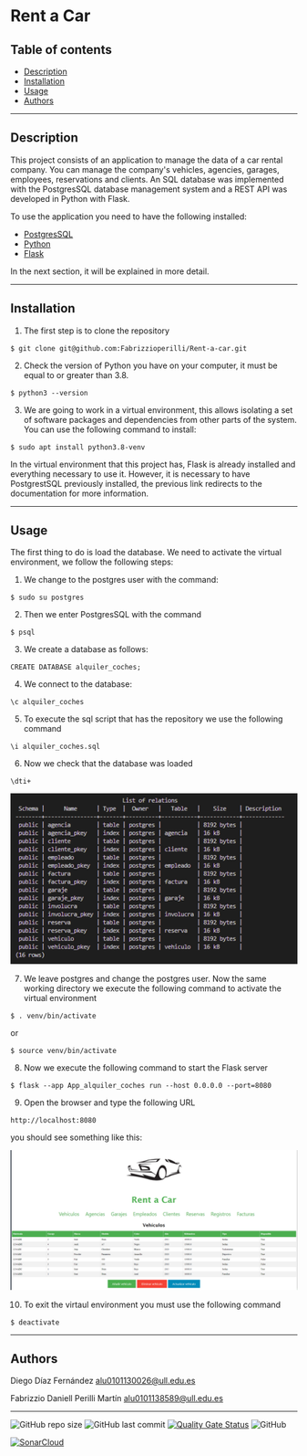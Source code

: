 # Rent a Car
## Table of contents

- [Description](#description)
- [Installation](#installation)
- [Usage](#Usage)
- [Authors](#authors)

---

## Description
This project consists of an application to manage the data of a car rental company.
You can manage the company's vehicles, agencies, garages, employees, reservations and clients.
An SQL database was implemented with the PostgresSQL database management system and a REST API was developed in Python with Flask.

To use the application you need to have the following installed:

- [PostgresSQL](https://www.postgresql.org/docs/)
- [Python](https://docs.python.org/3/)
- [Flask](https://flask.palletsprojects.com/en/2.2.x/)

In the next section, it will be explained in more detail.

---
## Installation
1. The first step is to clone the repository

```
$ git clone git@github.com:Fabrizzioperilli/Rent-a-car.git
```
2. Check the version of Python you have on your computer, it must be equal to or greater than 3.8.
```
$ python3 --version
```
3. We are going to work in a virtual environment, this allows isolating a set of software packages and dependencies from other parts of the system. You can use the following command to install:
```
$ sudo apt install python3.8-venv
```
In the virtual environment that this project has, Flask is already installed and everything necessary to use it. However, it is necessary to have PostgrestSQL previously installed, the previous link redirects to the documentation for more information.

---
## Usage
The first thing to do is load the database. We need to activate the virtual environment, we follow the following steps:

1. We change to the postgres user with the command:
```
$ sudo su postgres
```
2. Then we enter PostgresSQL with the command
```
$ psql
```
3. We create a database as follows:
```
CREATE DATABASE alquiler_coches;
```
4. We connect to the database:
```
\c alquiler_coches
```
5. To execute the sql script that has the repository we use the following command
```
\i alquiler_coches.sql
```
6. Now we check that the database was loaded
```
\dti+
```
![tables](./images/Tablas.png)

7. We leave postgres and change the postgres user. Now the same working directory we execute the following command to activate the virtual environment
```
$ . venv/bin/activate
```
or 

```
$ source venv/bin/activate
```
8. Now we execute the following command to start the Flask server

```
$ flask --app App_alquiler_coches run --host 0.0.0.0 --port=8080
```
9. Open the browser and type the following URL

```
http://localhost:8080
```

you should see something like this:

![Index](./images/index_vehiculos.png)


10. To exit the virtaul environment you must use the following command

```
$ deactivate
```
---

## Authors

Diego Díaz Fernández alu0101130026@ull.edu.es 

Fabrizzio Daniell Perilli Martín alu0101138589@ull.edu.es


---
![GitHub repo size](https://img.shields.io/github/repo-size/FabrizzioPerilli/Rent-a-car)
![GitHub last commit](https://img.shields.io/github/last-commit/FabrizzioPerilli/Rent-a-car)
[![Quality Gate Status](https://sonarcloud.io/api/project_badges/measure?project=Fabrizzioperilli_Rent-a-car&metric=alert_status)](https://sonarcloud.io/summary/new_code?id=Fabrizzioperilli_Rent-a-car)
![GitHub](https://img.shields.io/github/license/FabrizzioPerilli/Rent-a-car)

[![SonarCloud](https://sonarcloud.io/images/project_badges/sonarcloud-white.svg)](https://sonarcloud.io/summary/new_code?id=Fabrizzioperilli_Rent-a-car)

